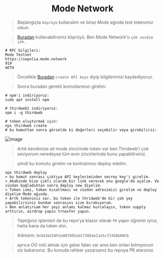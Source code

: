 <h1 align="center"> Mode Network </h1>

> Başlangıçta `köprüyü` kullanalım ve biraz Mode ağında test tokenımız olsun.

> [Buradan](https://bridge.mode.network/) kullanabilirsiniz köprüyü. Ben Mode Network'u `çok sevdim çok.`

```
# RPC bilgileri:
Mode Testnet
https://sepolia.mode.network
919
mETH
```

> Öncelikle [Buradan](https://thirdweb.com/dashboard/settings/api-keys) `create API keys` diyip bilgilerimizi kaydediyoruz.

> Sonra buradan gerekli komutlarımızı girelim:

```
# npm'i indiriyoruz:
sudo apt install npm

# thirdwebî indiriyoruz:
npm i -g thirdweb

# token oluşturmak için:
npx thirdweb create
# bu komuttan sonra görselde ki değerleri seçebilir veya girebiliriz:
```

![image](https://github.com/ruesandora/Mode-Network/assets/101149671/f5d8bcc4-b8cd-42f5-aea2-e2116fcb66b5)

> Artık kendimize ait mode zincirinde token var ben Thridweb'i çok seviyorum neredeyse tüm evm zincirlerinde bunu yapabilirsiniz.

> şimdi bu komutu girelim ve kontratımızı deploy edelim.

```
npx thirdweb deploy
> bu komut sonrası çıktıya API keylerimizden secrey key'i girelim.
> Akabinde bize çıktı olarak bir link verecek onu google'da açalım. Ve cüzdan bağladıktan sonra deploy now diyelim.
> Token ismi, token kısaltması ve cüzdan adresimizi girelim ve deploy diyelim Mode ağında.
> Artk tokeniniz var, bu token ile thridweb'de bir çok şey yapabilirsiniz bundan sonrasını size bırakıyorum.
> Ben anlatırsam her şeyi anlamı kalmaz kurcalayın, token supply arttırın, airdrop yapın trnasfer yapın.
```

> Yaptığınız işlemleri de bu repo'ya klasor olarak `PR` yapın öğrenin iyice, hatta bana da token atın.

> Adresim: `0x941bCb9Fda08f085ebCf36E4e11e5cf245Db00C6`

> ayrıca OG rolü almak için galxe falan var ama ben onları bılmıyorum siz bakarsınız. Bu konuda rehber yazarsanız bu repoya PR atarsınız.

